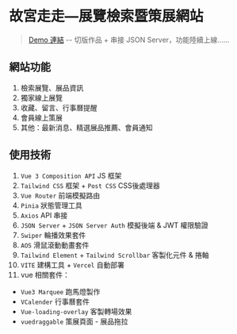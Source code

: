 # 故宮走走—展覽檢索暨策展網站
> [Demo 連結](https://palacewalk.vercel.app/#/)
> -- 切版作品 + 串接 JSON Server，功能陸續上線......

## 網站功能
1. 檢索展覽、展品資訊
2. 獨家線上展覽
3. 收藏、留言、行事曆提醒
4. 會員線上策展
5. 其他：最新消息、精選展品推薦、會員通知

## 使用技術
1. `Vue 3 Composition API` JS 框架
2. `Tailwind CSS` 框架  + `Post CSS` CSS後處理器
3. `Vue Router` 前端模擬路由
4. `Pinia` 狀態管理工具
5. `Axios` API 串接
6. `JSON Server` + `JSON Server Auth` 模擬後端 & JWT 權限驗證
7. `Swiper` 輪播效果套件
8. `AOS` 滑鼠滾動動畫套件
9. `Tailwind Element` + `Tailwind Scrollbar` 客製化元件 & 捲軸
10. `VITE` 建構工具 + `Vercel` 自動部署
11. vue 相關套件：
  * `Vue3 Marquee` 跑馬燈製作
  * `VCalender` 行事曆套件
  * `Vue-loading-overlay` 客製轉場效果
  * `vuedraggable` 策展頁面 - 展品拖拉

